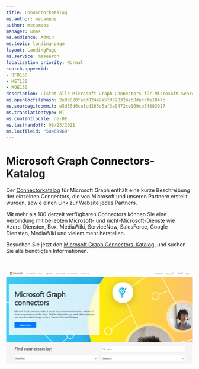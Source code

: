 ```yaml
---
title: Connectorkatalog
ms.author: mecampos
author: mecampos
manager: umas
ms.audience: Admin
ms.topic: landing-page
layout: LandingPage
ms.service: mssearch
localization_priority: Normal
search.appverid:
- BFB160
- MET150
- MOE150
description: Listet alle Microsoft Graph Connectors für Microsoft Search
ms.openlocfilehash: 2e0b820fa6d02449a5f9398324eb8deccfe1847c
ms.sourcegitcommit: e5d56d6ce1cd285c5af3e0472ce169cb34883017
ms.translationtype: MT
ms.contentlocale: de-DE
ms.lasthandoff: 08/23/2021
ms.locfileid: "58469969"
---
```

# <a name="microsoft-graph-connectors-gallery"></a>Microsoft Graph Connectors-Katalog

Der [Connectorkatalog](http://www.microsoft.com/microsoft-search/connectors) für Microsoft Graph enthält eine kurze Beschreibung der einzelnen Connectors, die von Microsoft und unseren Partnern erstellt wurden, sowie einen Link zur Website jedes Partners.

Mit mehr als 100 derzeit verfügbaren Connectors können Sie eine Verbindung mit beliebten Microsoft- und nicht-Microsoft-Dienste wie Azure-Diensten, Box, MediaWiki, ServiceNow, SalesForce, Google-Diensten, MediaWiki und vielem mehr herstellen.

Besuchen Sie jetzt den [Microsoft Graph Connectors-Katalog,](http://www.microsoft.com/microsoft-search/connectors) und suchen Sie alle benötigten Informationen.

<br>

![Abbildung des Katalogs für neue Connectors.](media/connectors-gallery.png)
